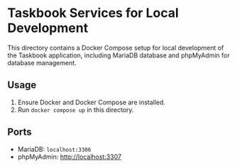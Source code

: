 # Taskbook Services for Local Development

This directory contains a Docker Compose setup for local development of the Taskbook application, including MariaDB
database and phpMyAdmin for database management.

## Usage

1. Ensure Docker and Docker Compose are installed.
2. Run `docker compose up` in this directory.

## Ports

- MariaDB: `localhost:3306`
- phpMyAdmin: [http://localhost:3307](http://localhost:3307)
